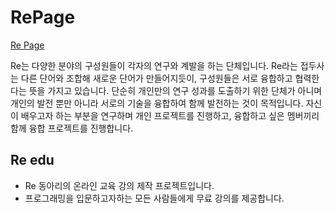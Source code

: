 # RePage

[Re Page](http://re-lab.kr/)

Re는 다양한 분야의 구성원들이 각자의 연구와 계발을 하는 단체입니다. Re라는 접두사는 다른 단어와 조합해 새로운 단어가 만들어지듯이, 구성원들은 서로 융합하고 협력한다는 뜻을 가지고 있습니다.
단순히 개인만의 연구 성과를 도출하기 위한 단체가 아니며 개인의 발전 뿐만 아니라 서로의 기술을 융합하여 함께 발전하는 것이 목적입니다. 자신이 배우고자 하는 부분을 연구하며 개인 프로젝트를 진행하고, 융합하고 싶은 멤버끼리 함께 융합 프로젝트를 진행합니다.

## Re edu
- Re 동아리의 온라인 교육 강의 제작 프로젝트입니다.
- 프로그래밍을 입문하고자하는 모든 사람들에게 무료 강의를 제공합니다.
